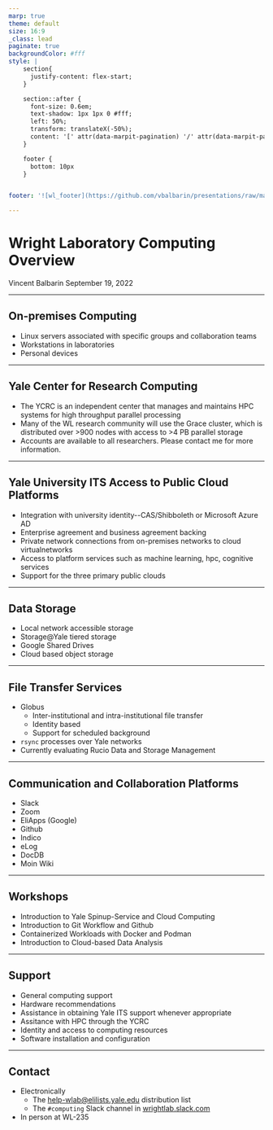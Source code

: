```yaml
---
marp: true
theme: default
size: 16:9
_class: lead
paginate: true
backgroundColor: #fff
style: |
    section{
      justify-content: flex-start;
    }

    section::after {
      font-size: 0.6em;
      text-shadow: 1px 1px 0 #fff;
      left: 50%;
      transform: translateX(-50%);
      content: '[' attr(data-marpit-pagination) '/' attr(data-marpit-pagination-total) ']'
    } 

    footer {
      bottom: 10px
    }


footer: '![wl_footer](https://github.com/vbalbarin/presentations/raw/main/assets/common/wl_slide_footer.png)'

---
```


# **Wright Laboratory Computing Overview**

Vincent Balbarin
September 19, 2022

---

## On-premises Computing

- Linux servers associated with specific groups and collaboration teams
- Workstations in laboratories
- Personal devices

<!--
Speaker's notes:
- The WL servers have publicly accessible IP addresses.
- They support SSH login only.
- Computation and storage
- Please contact me for access
-->
---

## Yale Center for Research Computing

- The YCRC is an independent center that manages and maintains HPC systems for high throughput parallel processing
-  Many of the WL research community will use the Grace cluster, which is distributed over >900 nodes with access to >4 PB parallel storage
- Accounts are available to all researchers. Please contact me for more information.

---

## Yale University ITS Access to Public Cloud Platforms

- Integration with university identity--CAS/Shibboleth or Microsoft Azure AD
- Enterprise agreement and business agreement backing
- Private network connections from on-premises networks to cloud virtualnetworks
- Access to platform services such as machine learning, hpc, cognitive services
- Support for the three primary public clouds

---

## Data Storage

- Local network accessible storage
- Storage@Yale tiered storage
- Google Shared Drives
- Cloud based object storage

---

## File Transfer Services

- Globus
   - Inter-institutional and intra-institutional file transfer
   - Identity based
   - Support for scheduled background
- `rsync` processes over Yale networks
- Currently evaluating Rucio Data and Storage Management

---

## Communication and Collaboration Platforms

- Slack
- Zoom
- EliApps (Google)
- Github
- Indico
- eLog
- DocDB
- Moin Wiki

---

## Workshops

- Introduction to Yale Spinup-Service and Cloud Computing
- Introduction to Git Workflow and Github
- Containerized Workloads with Docker and Podman
- Introduction to Cloud-based Data Analysis

---

## Support

- General computing support
- Hardware recommendations
- Assistance in obtaining Yale ITS support whenever appropriate
- Assitance with HPC through the YCRC
- Identity and access to computing resources
- Software installation and configuration

---

## Contact

- Electronically
   - The help-wlab@elilists.yale.edu distribution list
   - The `#computing` Slack channel in [wrightlab.slack.com](wrightlab.slack.com)
- In person at WL-235